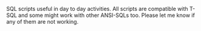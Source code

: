 SQL scripts useful in day to day activities.
All scripts are compatible with T-SQL and some might work with other ANSI-SQLs too. 
Please let me know if any of them are not working. 
